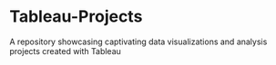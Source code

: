 # Tableau-Projects
A repository showcasing captivating data visualizations and analysis projects created with Tableau
